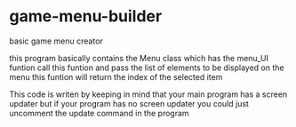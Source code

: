 # game-menu-builder
basic game menu creator

this program basically contains the Menu class which has the menu_UI funtion
call this funtion and pass the list of elements to be displayed on the menu
this funtion will return the index of the selected item


This code is writen by keeping in mind that your main program has a screen updater
but if your program has no screen updater you could just uncomment the update command in the program
